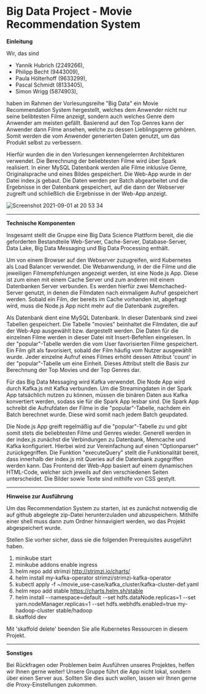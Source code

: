 # Big Data Project - Movie Recommendation System

**Einleitung**  

Wir, das sind
- Yannik Hubrich (2249266),
- Philipp Becht (9443009),
- Paula Hölterhoff (9633299),
- Pascal Schmidt (8133405),
- Simon Wrigg (5874903), 

haben im Rahmen der Vorlesungsreihe "Big Data" ein Movie Recommendation System hergestellt, welches dem Anwender nicht nur seine belibtesten Filme anzeigt, sondern auch welches Genre dem Anwender am meisten gefällt. Basierend auf den Top Genres kann der Anwender dann Filme ansehen, welche zu dessen Lieblingsgenre gehören. Somit werden die vom Anwender generierten Daten genutzt, um das Produkt selbst zu verbessern.  

Hierfür wurden die in den Vorlesungen kennengelernten Architekturen verwendet. Die Berechnung der beliebtesten Filme wird über Spark realisiert. In einer MySQL Datenbank werden alle Filme inklusive Genre, Originalsprache und eines Bildes gespeichert. Die Web-App wurde in der Datei index.js gebaut. Die Daten werden per Batch abgearbeitet und die Ergebnisse in der Datenbank gespeichert, auf die dann der Webserver zugreift und schließlich die Ergebnisse in der Web-App anzeigt. 

![Screenshot 2021-09-01 at 20 53 34](https://user-images.githubusercontent.com/75441806/131727660-5ae7d676-53e8-4222-a717-84292a6bb826.png)

**************************

**Technische Komponenten**

Insgesamt stellt die Gruppe eine Big Data Science Plattform bereit, die die geforderten Bestandteile Web-Server, Cache-Server, Database-Server, Data Lake, Big Data Messaging und Big Data Processing enthält.

Um von einem Browser auf den Webserver zuzugreifen, wird Kubernetes als Load Balancer verwendet. Die Webanwendung, in der die Filme und die jeweiligen Filmempfehlungen angezeigt werden, ist eine Node.js App. Diese ist zum einen mit einem Cache Server und zum anderen mit einem Datenbanken Server verbunden. Es werden hierfür zwei Memchached-Server genutzt, in denen die Filmdaten nach einmaligem Aufruf gespeichert werden. Sobald ein Film, der bereits im Cache vorhanden ist, abgefragt wird, muss die Node.js App nicht mehr auf die Datenbank zugreifen. 

Als Datenbank dient eine MySQL Datenbank. In dieser Datenbank sind zwei Tabellen gespeichert. Die Tabelle "movies" beinhaltet die Filmdaten, die auf der Web-App ausgewählt bzw. dargestellt werden. Die Daten für die einzelnen Filme werden in dieser Datei mit Insert-Befehlen eingelesen. In der "popular"-Tabelle werden die vom User favorisierten Filme gespeichert. Ein Film gilt als favorisiert, sobald der Film häufig vom Nutzer ausgewählt wurde. Jeder einzelne Aufruf eines Filmes erhöht dessen Attribut 'count' in der "popular"-Tabelle um eine Einheit. Dieses Attribut stellt die Basis zur Berechnung der Top Movies und der Top Genres dar. 

Für das Big Data Messaging wird Kafka verwendet. Die Node App wird durch Kafka.js mit Kafka verbunden. Um die Streamingdaten in der Spark App tatsächlich nutzen zu können, müssen die binären Daten aus Kafka konvertiert werden, sodass sie für die Spark App lesbar sind.
Die Spark App schreibt die Aufrufdaten der Filme in die "popular"-Tabelle, nachdem ein Batch berechnet wurde. Diese wird somit nach jedem Batch geupdated. 

Die Node.js App greift regelmäßig auf die "popular"-Tabelle zu und gibt somit stets die beliebtesten Filme und Genres wieder. Generell werden in der index.js zunächst die Verbindungen zu Datenbank, Memcache und Kafka konfiguriert. Hierbei wird zur Vereinfachung auf einen "Optionparser" zurückgegriffen. Die Funktion "executeQuery" stellt die Funktionalität bereit, dass innerhalb der index.js mit Queries auf die Datenbank zugegriffen werden kann. Das Frontend der Web-App basiert auf einem dynamischen HTML-Code, welcher sich jeweils auf den verschiedenen Seiten unterscheidet. Die Bilder sowie Texte sind mithilfe von CSS gestylt.

























***************************


**Hinweise zur Ausführung**


Um das Recommendation System zu starten, ist es zunächst notwendig die auf github abgelegte zip-Datei herunterzuladen und abzuspeichern.
Mithilfe einer shell muss dann zum Ordner hinnavigiert werden, wo das Projekt abgespeichert wurde.

Stellen Sie vorher sicher, dass sie die folgenden Prerequisites ausgeführt haben.
1) minikube start
3) minikube addons enable ingress
4) helm repo add strimzi http://strimzi.io/charts/
5) helm install my-kafka-operator strimzi/strimzi-kafka-operator
6) kubectl apply -f ~/movie_use-case/kafka_cluster/kafka-cluster-def.yaml
7) helm repo add stable https://charts.helm.sh/stable
8) helm install --namespace=default --set hdfs.dataNode.replicas=1 --set yarn.nodeManager.replicas=1 --set hdfs.webhdfs.enabled=true my-hadoop-cluster stable/hadoop
9) skaffold dev





Mit 'skaffold delete' beenden Sie alle Kubernetes Ressourcen in diesem Projekt.


*************


**Sonstiges**

Bei Rückfragen oder Problemen beim Ausführen unseres Projektes, helfen wir Ihnen gerne weiter!
Unsere Gruppe führt die App nicht lokal, sondern über einen Server aus. Sollten Sie dies auch wollen, lassen wir Ihnen gerne die Proxy-Einstellungen zukommen.

